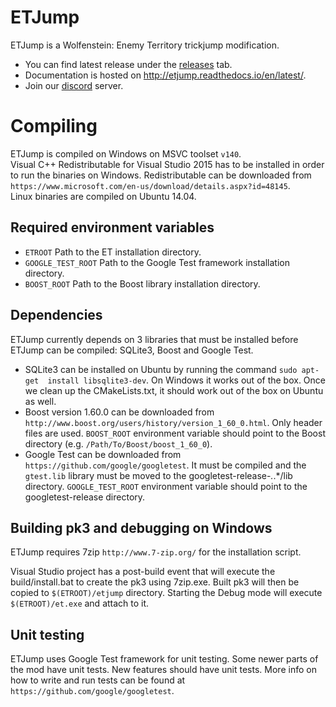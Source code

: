 # ETJump

ETJump is a Wolfenstein: Enemy Territory trickjump modification.  
* You can find latest release under the [releases](https://github.com/etjump/etjump/releases) tab.  
* Documentation is hosted on http://etjump.readthedocs.io/en/latest/.  
* Join our [discord](https://discord.gg/AcyWMqR) server.

# Compiling 
ETJump is compiled on Windows on MSVC toolset `v140`.  
Visual C++ Redistributable for Visual Studio 2015 has to be installed in order to run the binaries on 
Windows. Redistributable can be downloaded from `https://www.microsoft.com/en-us/download/details.aspx?id=48145`.  
Linux binaries are compiled on Ubuntu 14.04. 

## Required environment variables
* `ETROOT` Path to the ET installation directory.
* `GOOGLE_TEST_ROOT` Path to the Google Test framework installation directory.
* `BOOST_ROOT`  Path to the Boost library installation directory.

## Dependencies
ETJump currently depends on 3 libraries that must be installed before ETJump can 
be compiled: SQLite3, Boost and Google Test. 

* SQLite3 can be installed on Ubuntu by running the command `sudo apt-get 
install libsqlite3-dev`. On Windows it works out of the box. Once we clean up 
the CMakeLists.txt, it should work out of the box on Ubuntu as well. 
* Boost version 1.60.0 can be downloaded from 
`http://www.boost.org/users/history/version_1_60_0.html`. Only header files are 
used. `BOOST_ROOT` environment variable should point to the Boost directory 
(e.g. `/Path/To/Boost/boost_1_60_0`). 
* Google Test can be downloaded from `https://github.com/google/googletest`. It 
must be compiled and the `gtest.lib` library must be moved to the 
googletest-release-*.*.*/lib directory. `GOOGLE_TEST_ROOT` environment variable 
should point to the googletest-release directory. 

## Building pk3 and debugging on Windows

ETJump requires 7zip `http://www.7-zip.org/` for the installation script.

Visual Studio project has a post-build event that will execute the 
build/install.bat to create the pk3 using 7zip.exe. Built pk3 will then be 
copied to `$(ETROOT)/etjump` directory. Starting the Debug mode will execute 
`$(ETROOT)/et.exe` and attach to it. 

## Unit testing

ETJump uses Google Test framework for unit testing. Some newer parts of the mod 
have unit tests. New features should have unit tests. More info on 
how to write and run tests can be found at 
`https://github.com/google/googletest`. 
